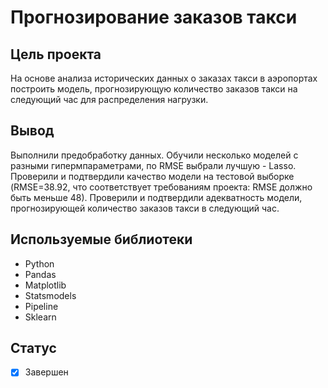 # Прогнозирование заказов такси

## Цель проекта
На основе анализа исторических данных о заказах такси в аэропортах построить модель, прогнозирующую количество заказов такси на следующий час для распределения нагрузки.

## Вывод
Выполнили предобработку данных. Обучили несколько моделей с разными гипермпараметрами, по RMSE выбрали лучшую - Lasso. Проверили и подтвердили качество модели на тестовой выборке (RMSE=38.92, что соответствует требованиям проекта: RMSE должно быть меньше 48). Проверили и подтвердили адекватность модели, прогнозирующей количество заказов такси в следующий час.

## Используемые библиотеки
- Python
- Pandas
- Matplotlib
- Statsmodels
- Pipeline
- Sklearn

## Статус
- [x] Завершен
